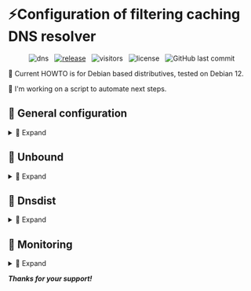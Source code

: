 # ⚡Configuration of filtering caching DNS resolver

<div align="center">

![dns](https://img.shields.io/badge/-dns-D8BFD8?logo=unrealengine&logoColor=3a3a3d)
&nbsp;&nbsp;[![release](https://img.shields.io/github/v/release/ousatov-ua/dns?display_name=release&logo=rstudio&color=90EE90&logoColor=8FBC8F)](https://github.com/ousatov-ua/dns/releases/latest/)
&nbsp;&nbsp;![visitors](https://img.shields.io/endpoint?color=4883c2&label=visitors&logo=github&url=https%3A%2F%2Fhits.dwyl.com%2Fousatov-ua%2Fdns.json)
&nbsp;&nbsp;![license](https://img.shields.io/github/license/ousatov-ua/dns?color=CED8E1)
&nbsp;&nbsp;![GitHub last commit](https://img.shields.io/github/last-commit/ousatov-ua/dns)

</div>

🔸 Current HOWTO is for Debian based distributives, tested on Debian 12.

🔸 I'm working on a script to automate next steps.


## 🧰 General configuration
<details>
<summary>📜 Expand</summary>

#### > IPv6

* Edit `etc/default/grub`, make sure that `ipv6.disable=1` is present, e.g.:

  ```sh
  GRUB_CMDLINE_LINUX="ipv6.disable=1"
  ```
* Run:

  ```sh
  sudo update-grub
  ```
* Reboot

#### > Limits and Sysctl

🔸Next steps are for optimizing/securing current environment. 

* Put content of `/etc/security/limits.conf` into your `limits.conf`

* Put content of `etc/sysctl.conf` into your `sysctl.conf`


#### > Hyper-threading

* If you want HT disabled but you cannot disable it in BIOS, make sure that `nosmt` is present, e.g.:
  
  ```sh
  GRUB_CMDLINE_LINUX="nosmt"
  ```
  Apply it:
  
  ```sh
  sudo update-grub
  ```

#### > !!!Optionally!!! Tuned package

* Use `tuned` package for network latency optimizations:
  
  ```shell
  sudo apt install tuned
  sudo tuned-adm profile network-latency
  sudo reboot
  ```
#### > UFW

* Review current configuration of UFW:
  
  ```sh
  sudo ufw status
  ```

* To delete some particular rule run:
  
  ```shell
  sudo ufw status numbered
  sudo ufw delete <number>
  ```
* Verify that UFW has these configuration:
  
  ```shell
  sudo ufw allow 443
  sudo ufw limit 22/tcp
  ```

* If you want port `53` accessible to all:
  
  ```shell
  sudo ufw allow 53/udp
  ```

* If to some specific IP address only:
  
  ```shell
  sudo ufw allow from <ip> proto tcp to any port 53/udp
  ```
  Apply rules:

  ```sh
  sudo ufw reload
  ```
</details>

## 🧰 Unbound
<details>
<summary>📜 Expand</summary>

There are two ways: to use package for your distributive (e.g. `apt` for Debian) or build it locally.

#### > Build locally
<details>
<summary>📜 Expand</summary>

```shell

wget https://github.com/NLnetLabs/unbound/archive/refs/tags/release-1.19.3.zip
unzip release-1.19.3.zip
cd release-1.19.3
sudo apt install bison flex libevent-dev libexpat1-dev libhiredis-dev libnghttp2-dev libprotobuf-c-dev libssl-dev libsystemd-dev protobuf-c-compiler python3-dev swig
export CFLAGS="-O2"
sudo ./configure --prefix=/usr --includedir=\${prefix}/include --infodir=\${prefix}/share/info --mandir=\${prefix}/share/man --localstatedir=/var --runstatedir=/run --sysconfdir=/etc --with-chroot-dir= --with-dnstap-socket-path=/run/dnstap.sock --with-libevent --with-libhiredis --with-libnghttp2 --with-pidfile=/run/unbound.pid --with-pythonmodule --with-pyunbound --with-rootkey-file=/var/lib/unbound/root.key --disable-dependency-tracking --disable-flto --disable-maintainer-mode --disable-option-checking --disable-rpath --disable-silent-rules --enable-cachedb --enable-dnstap --enable-subnet --enable-systemd --enable-tfo-client --enable-tfo-server
sudo make
sudo make install
```
</details>

#### > Using apt
<details>
<summary>📜 Expand</summary>

```shell
sudo apt install unbound
```
</details>

🔸 Unbound and chroot 

Unbound usually is running under chroot.

🔸 Next steps usually are needed if Unbound is running under chroot, otherwise it will fail to create `*.sock` and `*.log` files.

```shell
sudo vim /etc/apparmor.d/local/usr.sbin.unbound
```

Put next to this file

```shell
/var/log/unbound/unbound.log rw,
/var/unbound/run/unbound.sock rw,
```

Apply it
```shell
sudo apparmor_parser -r /etc/apparmor.d/usr.sbin.unbound
```

* Create logging staff

```shell
sudo mkdir /var/log/unbound
sudo chown unbound:unbound /var/log/unbound
```

* Replace default configuration of Unbound with files from `/etc/unbound`.

* Setup unbound-control:

```shell
sudo unbound-control-setup
```

* Setup root.hints and root.key

```shell
sudo apt install dns-root-data
sudo ln -s /usr/share/dns/root.key /var/lib/unbound/root.key
sudo ln -s /usr/share/dns/root.hints /var/lib/unbound/root.hints
```
* For DNS filtering put `update-conf.sh` into corresponding path

```shell
sudo chmod +x /opt/unbound/update-conf.sh
sudo mkdir /etc/unbound/rules
sudo sh /opt/unbound/update-conf.sh
```

* Put `unbound-update-config.service` and `unbound-update-config.timer` in corresponding path.

```shell
sudo systemctl daemon-reload
sudo systemctl enable --now unbound-update-config.timer`
```
* Create service

Put `/etc/systemd/system/unbound.service` from repo.

* Install Redis

```shell
sudo apt install redis-server
```

Put `/etc/redis/redis.conf` from repo

```shell
sudo systemctl enable --now redis-server
```

Now you should be able to run Unbound

```shell
sudo systemctl daemon-reload
sudo systemctl enable --now unbound.service
```
</details>

## 🧰 Dnsdist
<details>
<summary>📜 Expand</summary>

Dnsdist is used as facade for Unbound: to give DoH/DoH3/DoT/DoQ

* Follow instructions for installing Dnsdist from their official site.

* Put `/etc/dnsdist/dnsdist.conf` from repo.
* Put crt and pem to `/opt/lego` (edit `dnsdist.conf` to point to right direction and certificate/key filenames)
* Generate key to access dnsdist's console:

```shell
sudo dnsdist
>makeKey()
```
Copy key to dnsdist.conf as

```shell
setKey("<key from console>")
```
* Generate password for webServerConfig

```shell
>hashPassword("<your password>")
```

Put it to config

* Start dnsdist

```shell
sudo systemtl enable --now dnsdist.service
```

</details>

## 🧰 Monitoring
<details>
<summary>📜 Expand</summary>

> [!IMPORTANT]
> Many thanks to [AA ar51an](https://github.com/ar51an). Please give a start for this awesome work!

🔸 Follow next HOWTO

[unbound-dashboard](https://github.com/ar51an/unbound-dashboard) or forked one [unbound-dashboard-forked](https://github.com/ousatov-ua/unbound-dashboard)

[unbound-exporter](https://github.com/ar51an/unbound-exporter) or forked one [unbound-exporter-forked](https://github.com/ousatov-ua/unbound-exporter)

</details>

***Thanks for your support!***